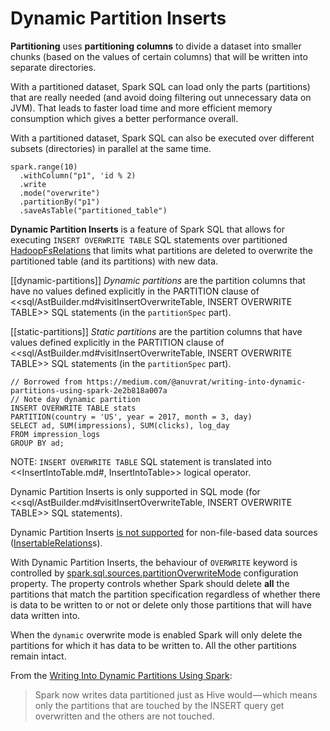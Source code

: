 # Dynamic Partition Inserts

**Partitioning** uses **partitioning columns** to divide a dataset into smaller chunks (based on the values of certain columns) that will be written into separate directories.

With a partitioned dataset, Spark SQL can load only the parts (partitions) that are really needed (and avoid doing filtering out unnecessary data on JVM). That leads to faster load time and more efficient memory consumption which gives a better performance overall.

With a partitioned dataset, Spark SQL can also be executed over different subsets (directories) in parallel at the same time.

```text
spark.range(10)
  .withColumn("p1", 'id % 2)
  .write
  .mode("overwrite")
  .partitionBy("p1")
  .saveAsTable("partitioned_table")
```

**Dynamic Partition Inserts** is a feature of Spark SQL that allows for executing `INSERT OVERWRITE TABLE` SQL statements over partitioned [HadoopFsRelations](datasources/HadoopFsRelation.md) that limits what partitions are deleted to overwrite the partitioned table (and its partitions) with new data.

[[dynamic-partitions]]
*Dynamic partitions* are the partition columns that have no values defined explicitly in the PARTITION clause of <<sql/AstBuilder.md#visitInsertOverwriteTable, INSERT OVERWRITE TABLE>> SQL statements (in the `partitionSpec` part).

[[static-partitions]]
*Static partitions* are the partition columns that have values defined explicitly in the PARTITION clause of <<sql/AstBuilder.md#visitInsertOverwriteTable, INSERT OVERWRITE TABLE>> SQL statements (in the `partitionSpec` part).

```
// Borrowed from https://medium.com/@anuvrat/writing-into-dynamic-partitions-using-spark-2e2b818a007a
// Note day dynamic partition
INSERT OVERWRITE TABLE stats
PARTITION(country = 'US', year = 2017, month = 3, day)
SELECT ad, SUM(impressions), SUM(clicks), log_day
FROM impression_logs
GROUP BY ad;
```

NOTE: `INSERT OVERWRITE TABLE` SQL statement is translated into <<InsertIntoTable.md#, InsertIntoTable>> logical operator.

Dynamic Partition Inserts is only supported in SQL mode (for <<sql/AstBuilder.md#visitInsertOverwriteTable, INSERT OVERWRITE TABLE>> SQL statements).

Dynamic Partition Inserts [is not supported](logical-analysis-rules/PreWriteCheck.md#apply-InsertableRelation) for non-file-based data sources ([InsertableRelations](InsertableRelation.md)s).

With Dynamic Partition Inserts, the behaviour of `OVERWRITE` keyword is controlled by [spark.sql.sources.partitionOverwriteMode](configuration-properties.md#spark.sql.sources.partitionOverwriteMode) configuration property. The property controls whether Spark should delete **all** the partitions that match the partition specification regardless of whether there is data to be written to or not or delete only those partitions that will have data written into.

When the `dynamic` overwrite mode is enabled Spark will only delete the partitions for which it has data to be written to. All the other partitions remain intact.

From the [Writing Into Dynamic Partitions Using Spark](https://medium.com/@anuvrat/writing-into-dynamic-partitions-using-spark-2e2b818a007a):

> Spark now writes data partitioned just as Hive would — which means only the partitions that are touched by the INSERT query get overwritten and the others are not touched.
